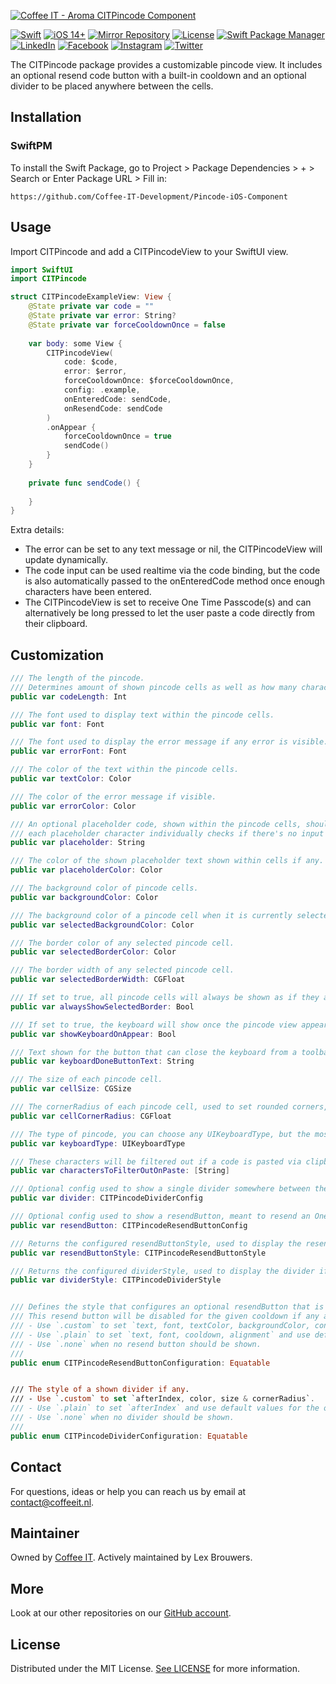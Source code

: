 [![Coffee IT - Aroma CITPincode Component](https://coffeeit.nl/wp-content/uploads/2022/07/Aroma_Pincode_iOS.png)](https://coffeeit.nl/)

[![Swift](https://img.shields.io/badge/Swift-5.6-red?style=flat-square)](https://img.shields.io/badge/Swift-5.6-red?style=flat-square)
[![iOS 14+](https://img.shields.io/badge/iOS-v14+-pink?style=flat-square)](https://img.shields.io/badge/iOS-v13+-pink?style=flat-square)
[![Mirror Repository](https://img.shields.io/badge/Mirror-Repository-pink?style=flat-square)](https://img.shields.io/badge/Mirror-Repository-pink?style=flat-square)
[![License](https://img.shields.io/badge/License-MIT-pink.svg?style=flat-square)](LICENSE.md)
[![Swift Package Manager](https://img.shields.io/badge/Swift_Package_Manager-Compatible-red?style=flat-square)](https://img.shields.io/badge/Swift_Package_Manager-Compatible-red?style=flat-square)
[![LinkedIn](https://img.shields.io/badge/LinkedIn-@CoffeeIT-blue.svg?style=flat-square)](https://linkedin.com/company/coffee-it)
[![Facebook](https://img.shields.io/badge/Facebook-CoffeeITNL-blue.svg?style=flat-square)](https://www.facebook.com/CoffeeITNL/)
[![Instagram](https://img.shields.io/badge/Instagram-CoffeeITNL-blue.svg?style=flat-square)](https://www.instagram.com/coffeeitnl/)
[![Twitter](https://img.shields.io/badge/Twitter-CoffeeITNL-blue.svg?style=flat-square)](https://twitter.com/coffeeitnl)

The CITPincode package provides a customizable pincode view.
It includes an optional resend code button with a built-in cooldown and an optional divider to be placed anywhere between the cells.

## Installation

### SwiftPM

To install the Swift Package, go to Project > Package Dependencies > + > Search or Enter Package URL > Fill in:
```
https://github.com/Coffee-IT-Development/Pincode-iOS-Component
```

## Usage

Import CITPincode and add a CITPincodeView to your SwiftUI view.

```swift
import SwiftUI
import CITPincode

struct CITPincodeExampleView: View {
    @State private var code = ""
    @State private var error: String?
    @State private var forceCooldownOnce = false
    
    var body: some View {
        CITPincodeView(
            code: $code,
            error: $error,
            forceCooldownOnce: $forceCooldownOnce,
            config: .example,
            onEnteredCode: sendCode,
            onResendCode: sendCode
        )
        .onAppear {
            forceCooldownOnce = true
            sendCode()
        }
    }
    
    private func sendCode() {
        
    }
}
```

Extra details:
- The error can be set to any text message or nil, the CITPincodeView will update dynamically.
- The code input can be used realtime via the code binding, but the code is also automatically passed to the onEnteredCode method once enough characters have been entered.
- The CITPincodeView is set to receive One Time Passcode(s) and can alternatively be long pressed to let the user paste a code directly from their clipboard.

## Customization

```swift
/// The length of the pincode.
/// Determines amount of shown pincode cells as well as how many characters have to be entered before the code is checked.
public var codeLength: Int

/// The font used to display text within the pincode cells.
public var font: Font

/// The font used to display the error message if any error is visible.
public var errorFont: Font

/// The color of the text within the pincode cells.
public var textColor: Color

/// The color of the error message if visible.
public var errorColor: Color

/// An optional placeholder code, shown within the pincode cells, should be entire codeLength if displayed at all,
/// each placeholder character individually checks if there's no input at its position, and will be shown if there's none.
public var placeholder: String

/// The color of the shown placeholder text shown within cells if any.
public var placeholderColor: Color

/// The background color of pincode cells.
public var backgroundColor: Color

/// The background color of a pincode cell when it is currently selected, a cell is selected when that cell would be filled with the next entered pincode character.
public var selectedBackgroundColor: Color

/// The border color of any selected pincode cell.
public var selectedBorderColor: Color

/// The border width of any selected pincode cell.
public var selectedBorderWidth: CGFloat

/// If set to true, all pincode cells will always be shown as if they are selected.
public var alwaysShowSelectedBorder: Bool

/// If set to true, the keyboard will show once the pincode view appears.
public var showKeyboardOnAppear: Bool

/// Text shown for the button that can close the keyboard from a toolbar.
public var keyboardDoneButtonText: String

/// The size of each pincode cell.
public var cellSize: CGSize

/// The cornerRadius of each pincode cell, used to set rounded corners, e.g. set to 0 for sharp corners, to 8 for small rounding or .infinity for maximum rounding.
public var cellCornerRadius: CGFloat

/// The type of pincode, you can choose any UIKeyboardType, but the most common types are ".default" for a text keyboard and .numberPad for a numbers only keyboard.
public var keyboardType: UIKeyboardType

/// These characters will be filtered out if a code is pasted via clipboard on long press. It replaces occurences with an empty string.
public var charactersToFilterOutOnPaste: [String]

/// Optional config used to show a single divider somewhere between the pincode cells. Does not impact user input, and can be customized slightly.
public var divider: CITPincodeDividerConfig

/// Optional config used to show a resendButton, meant to resend an One Time Passcode on press and is automatically disabled for a given cooldown duration to limit usage.
public var resendButton: CITPincodeResendButtonConfig

/// Returns the configured resendButtonStyle, used to display the resendButton if present.
public var resendButtonStyle: CITPincodeResendButtonStyle

/// Returns the configured dividerStyle, used to display the divider if present.
public var dividerStyle: CITPincodeDividerStyle


/// Defines the style that configures an optional resendButton that is meant to resend an One Time Passcode on press.
/// This resend button will be disabled for the given cooldown if any and automatically re-enable itself once the cooldown duration has passed.
/// - Use `.custom` to set `text, font, textColor, backgroundColor, contentInsets, cornerRadius, cooldown, alignment`.
/// - Use `.plain` to set `text, font, cooldown, alignment` and use default values for the other fields.
/// - Use `.none` when no resend button should be shown.
/// 
public enum CITPincodeResendButtonConfiguration: Equatable


/// The style of a shown divider if any.
/// - Use `.custom` to set `afterIndex, color, size & cornerRadius`.
/// - Use `.plain` to set `afterIndex` and use default values for the other fields.
/// - Use `.none` when no divider should be shown.
/// 
public enum CITPincodeDividerConfiguration: Equatable
```

## Contact

For questions, ideas or help you can reach us by email at contact@coffeeit.nl.

## Maintainer

Owned by [Coffee IT](https://coffeeit.nl/).
Actively maintained by Lex Brouwers.

## More

Look at our other repositories on our [GitHub account](https://github.com/orgs/Coffee-IT-Development/repositories).

## License

Distributed under the MIT License. [See LICENSE](LICENSE.txt) for more information.
